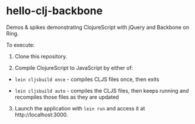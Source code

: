hello-clj-backbone
==================

Demos & spikes demonstrating ClojureScript with jQuery and Backbone on Ring.

To execute:

1. Clone this repository.

2. Compile ClojureScript to JavaScript by either of:

 * `lein cljsbuild once` - compiles CLJS files once, then exits

 * `lein cljsbuild auto` - compiles the CLJS files, then keeps running and recompiles those files as they are updated

3. Launch the application with `lein run` and access it at http://localhost:3000.
